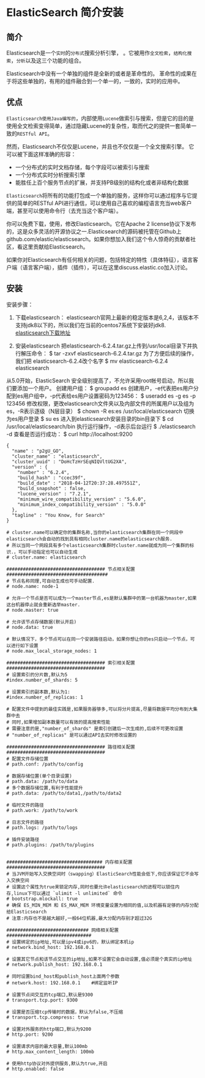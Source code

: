 # ElasticSearch 简介安装

## 简介

Elasticsearch是一个`实时`的`分布式`搜索分析引擎， 。它被用作`全文检索`，`结构化搜索`，`分析`以及这三个功能的组合。

Elasticsearch中没有一个单独的组件是全新的或者是革命性的。
革命性的成果在于将这些单独的，有用的组件融合到一个单一的，一致的，实时的应用中。

## 优点

`Elasticsearch使用Java编写的`，内部使用`Lucene`做索引与搜索，但是它的目的是使用全文检索变得简单，通过隐藏Lucene的复杂性，取而代之的提供一套简单一致的`RESTful API`。

然而，Elasticsearch不仅仅是Lucene，并且也不仅仅是一个全文搜索引擎。 它可以被下面这样准确的形容：

+ 一个分布式的实时文档存储，每个字段可以被索引与搜索
+ 一个分布式实时分析搜索引擎
+ 能胜任上百个服务节点的扩展，并支持PB级别的结构化或者非结构化数据

`Elasticsearch`将所有的功能打包成一个单独的服务，这样你可以通过程序与它提供的简单的RESTful API进行通信，可以使用自己喜欢的编程语言充当web客户端，甚至可以使用命令行（去充当这个客户端）。

你可以免费下载，使用，修改Elasticsearch。它在Apache 2 license协议下发布的，这是众多灵活的开源协议之一.Elasticsearch的源码被托管在Github上github.com/elastic/elasticsearch。如果你想加入我们这个令人惊奇的贡献者社区，看这里贡献给Elasticsearch。

如果你对Elasticsearch有任何相关的问题，包括特定的特性（具体特征），语言客户端（语言客户端），插件（插件），可以在这里discuss.elastic.co加入讨论。

## 安装 

安装步骤：
1. 下载elasticsearch：
elasticsearch官网上最新的稳定版本是6,2,4，该版本不支持jdk8以下的，所以我们在当前的centos7系统下安装好jdk8.
[elasticsearch下载地址](http://www.elastic.co/downloads/elasticsearch)

2. 安装elasticsearch
把elasticsearch-6.2.4.tar.gz上传到/usr/local目录下并执行解压命令：
$ tar -zxvf elasticsearch-6.2.4.tar.gz
为了方便后续的操作，我们把 elasticsearch-6.2.4改个名字
$ mv elasticsearch-6.2.4 elasticsearch

从5.0开始，ElasticSearch 安全级别提高了，不允许采用root帐号启动，所以我们要添加一个用户。
创建用户组：
$ groupadd es
创建用户，-e代表把es用户分配到es用户组中，-p代表给es用户设置密码为123456：
$ useradd es -g es -p 123456
修改权限，更改elasticsearch文件夹以及内部文件的所属用户以及组为es，-R表示逐级（N层目录）
$ chown -R es:es /usr/local/elasticsearch
切换为es用户登录
$ su es
进入到elasticsearch安装目录的bin目录下
$ cd /usr/local/elasticsearch/bin
执行运行操作，-d表示后台运行
$ ./elasticsearch -d
查看是否运行成功：
$ curl http://localhost:9200

```shell
{
  "name" : "p2gU_GO",
  "cluster_name" : "elasticsearch",
  "cluster_uuid" : "DoHcTzHrSEqNIQVltUG2XA",
  "version" : {
    "number" : "6.2.4",
    "build_hash" : "ccec39f",
    "build_date" : "2018-04-12T20:37:28.497551Z",
    "build_snapshot" : false,
    "lucene_version" : "7.2.1",
    "minimum_wire_compatibility_version" : "5.6.0",
    "minimum_index_compatibility_version" : "5.0.0"
  },
  "tagline" : "You Know, for Search"
}

```

```shell
# cluster.name可以确定你的集群名称,当你的elasticsearch集群在同一个网段中elasticsearch会自动的找到具有相同cluster.name的elasticsearch服务. 
# 所以当同一个网段具有多个elasticsearch集群时cluster.name就成为同一个集群的标识.，可以手动指定也可以自动生成
# cluster.name: elasticsearch 
 
#################################### 节点相关配置 ##################################### 
# 节点名称同理,可自动生成也可手动配置. 
# node.name: node-1
 
# 允许一个节点是否可以成为一个master节点,es是默认集群中的第一台机器为master,如果这台机器停止就会重新选举master. 
# node.master: true 
 
# 允许该节点存储数据(默认开启) 
# node.data: true 
 
# 默认情况下，多个节点可以在同一个安装路径启动，如果你想让你的es只启动一个节点，可以进行如下设置
# node.max_local_storage_nodes: 1 
 
#################################### 索引相关配置 #################################### 
# 设置索引的分片数,默认为5 
#index.number_of_shards: 5 
 
# 设置索引的副本数,默认为1: 
#index.number_of_replicas: 1 
 
# 配置文件中提到的最佳实践是,如果服务器够多,可以将分片提高,尽量将数据平均分布到大集群中去
# 同时,如果增加副本数量可以有效的提高搜索性能 
# 需要注意的是,"number_of_shards" 是索引创建后一次生成的,后续不可更改设置 
# "number_of_replicas" 是可以通过API去实时修改设置的 
 
#################################### 路径相关配置 #################################### 
# 配置文件存储位置 
# path.conf: /path/to/config 
 
# 数据存储位置(单个目录设置) 
# path.data: /path/to/data 
# 多个数据存储位置,有利于性能提升 
# path.data: /path/to/data1,/path/to/data2 
 
# 临时文件的路径 
# path.work: /path/to/work 
 
# 日志文件的路径 
# path.logs: /path/to/logs 
 
# 插件安装路径 
# path.plugins: /path/to/plugins 
 
 
################################### 内存相关配置 #################################### 
# 当JVM开始写入交换空间时（swapping）ElasticSearch性能会低下,你应该保证它不会写入交换空间 
# 设置这个属性为true来锁定内存,同时也要允许elasticsearch的进程可以锁住内存,linux下可以通过 `ulimit -l unlimited` 命令 
# bootstrap.mlockall: true 
# 确保 ES_MIN_MEM 和 ES_MAX_MEM 环境变量设置为相同的值,以及机器有足够的内存分配给Elasticsearch 
# 注意:内存也不是越大越好,一般64位机器,最大分配内存别才超过32G 
 
############################## 网络相关配置 ############################### 
# 设置绑定的ip地址,可以是ipv4或ipv6的，默认绑定本机ip
# network.bind_host: 192.168.0.1  
 
# 设置其它节点和该节点交互的ip地址,如果不设置它会自动设置,值必须是个真实的ip地址 
# network.publish_host: 192.168.0.1 
 
# 同时设置bind_host和publish_host上面两个参数 
# network.host: 192.168.0.1    #绑定监听IP
 
# 设置节点间交互的tcp端口,默认是9300 
# transport.tcp.port: 9300 
 
# 设置是否压缩tcp传输时的数据，默认为false,不压缩
# transport.tcp.compress: true 
 
# 设置对外服务的http端口,默认为9200 
# http.port: 9200 
 
# 设置请求内容的最大容量,默认100mb 
# http.max_content_length: 100mb 
 
# 使用http协议对外提供服务,默认为true,开启 
# http.enabled: false
```